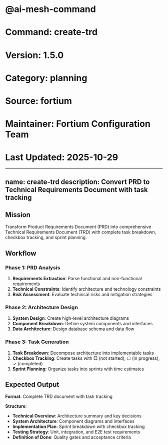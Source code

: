 # @ai-mesh-command
# Command: create-trd
# Version: 1.5.0
# Category: planning
# Source: fortium
# Maintainer: Fortium Configuration Team
# Last Updated: 2025-10-29

---
name: create-trd
description: Convert PRD to Technical Requirements Document with task tracking
---

## Mission

Transform Product Requirements Document (PRD) into comprehensive Technical Requirements Document (TRD) with complete task breakdown, checkbox tracking, and sprint planning.

## Workflow

### Phase 1: PRD Analysis

1. **Requirements Extraction**: Parse functional and non-functional requirements
2. **Technical Constraints**: Identify architecture and technology constraints
3. **Risk Assessment**: Evaluate technical risks and mitigation strategies

### Phase 2: Architecture Design

1. **System Design**: Create high-level architecture diagrams
2. **Component Breakdown**: Define system components and interfaces
3. **Data Architecture**: Design database schema and data flow

### Phase 3: Task Generation

1. **Task Breakdown**: Decompose architecture into implementable tasks
2. **Checkbox Tracking**: Create tasks with □ (not started), ☐ (in progress), ✓ (completed)
3. **Sprint Planning**: Organize tasks into sprints with time estimates

## Expected Output

**Format**: Complete TRD document with task tracking

**Structure**:
- **Technical Overview**: Architecture summary and key decisions
- **System Architecture**: Component diagrams and interfaces
- **Implementation Plan**: Sprint breakdown with checkbox tracking
- **Testing Strategy**: Unit, integration, and E2E test requirements
- **Definition of Done**: Quality gates and acceptance criteria
